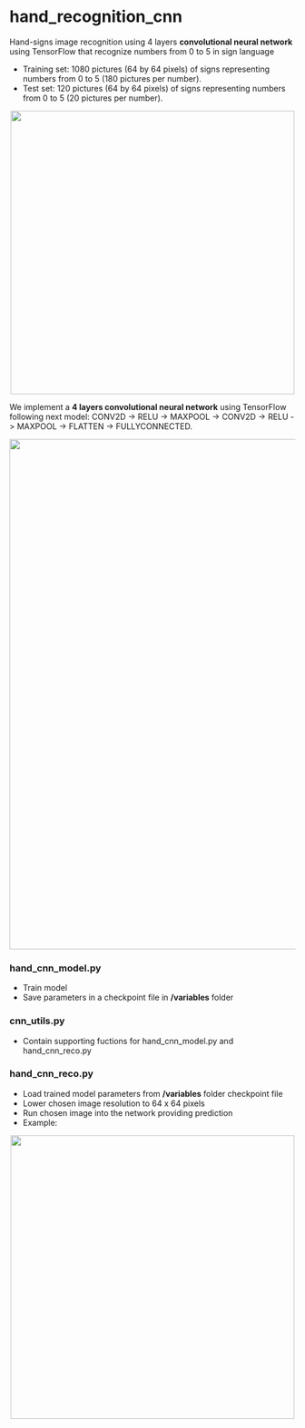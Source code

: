 # hand_recognition_cnn
Hand-signs image recognition using 4 layers <b>convolutional neural network</b> using TensorFlow that recognize numbers from 0 to 5 in sign language

<ul>
<li>Training set: 1080 pictures (64 by 64 pixels) of signs representing numbers from 0 to 5 (180 pictures per number).</li>
<li>Test set: 120 pictures (64 by 64 pixels) of signs representing numbers from 0 to 5 (20 pictures per number).</li>
</ul>

<p align="center"><img src="https://user-images.githubusercontent.com/24521991/32612515-6c0dee0e-c5a3-11e7-82e7-1d872ffd022e.png" width="500"></p>

We implement a <b>4 layers convolutional neural network</b> using TensorFlow following next model: CONV2D -> RELU -> MAXPOOL -> CONV2D -> RELU -> MAXPOOL -> FLATTEN -> FULLYCONNECTED. 
<p align="center"><img src="https://user-images.githubusercontent.com/24521991/33076989-6c4ed38c-cf09-11e7-87ac-fc4e5e604284.png" width="900"></p>

### hand_cnn_model.py
<ul>
<li>Train model</li>
<li>Save parameters in a checkpoint file in <b>/variables</b> folder</li>
</ul>

### cnn_utils.py
<ul>
<li>Contain supporting fuctions for hand_cnn_model.py and hand_cnn_reco.py</li>
</ul>

### hand_cnn_reco.py
<ul>
<li>Load trained model parameters from <b>/variables</b> folder checkpoint file </li>
<li>Lower chosen image resolution to 64 x 64 pixels</li>
<li>Run chosen image into the network providing prediction </li>
<li>Example:</li>
</ul>



<p align="center"><img src="https://user-images.githubusercontent.com/24521991/33071760-cf2a1a50-cef7-11e7-8969-f3700c428dd4.png" width="500"></p>
